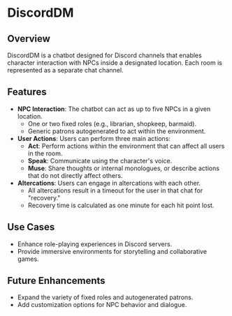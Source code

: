 # DiscordDM

## Overview
DiscordDM is a chatbot designed for Discord channels that enables character interaction with NPCs inside a designated location. Each room is represented as a separate chat channel.

## Features
- **NPC Interaction**: The chatbot can act as up to five NPCs in a given location.
  - One or two fixed roles (e.g., librarian, shopkeep, barmaid).
  - Generic patrons autogenerated to act within the environment.
- **User Actions**: Users can perform three main actions:
  - **Act**: Perform actions within the environment that can affect all users in the room.
  - **Speak**: Communicate using the character's voice.
  - **Muse**: Share thoughts or internal monologues, or describe actions that do not directly affect others.
- **Altercations**: Users can engage in altercations with each other.
  - All altercations result in a timeout for the user in that chat for "recovery."
  - Recovery time is calculated as one minute for each hit point lost.

## Use Cases
- Enhance role-playing experiences in Discord servers.
- Provide immersive environments for storytelling and collaborative games.

## Future Enhancements
- Expand the variety of fixed roles and autogenerated patrons.
- Add customization options for NPC behavior and dialogue.